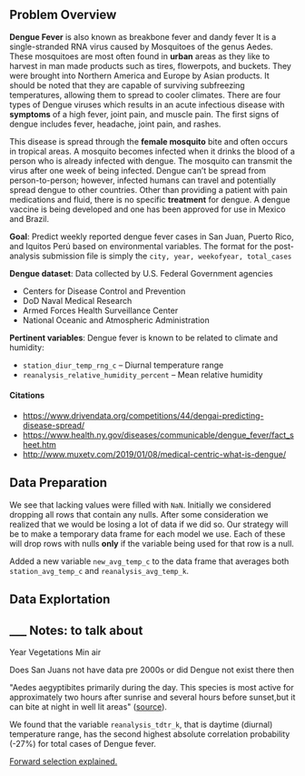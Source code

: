 ## Problem Overview

**Dengue Fever** is also known as breakbone fever and dandy fever It is a single-stranded RNA virus caused by Mosquitoes of the genus Aedes. These mosquitoes are most often found in **urban** areas as they like to harvest in man made products such as tires, flowerpots, and buckets. They were brought into Northern America and Europe by Asian products. It should be noted that they are capable of surviving subfreezing temperatures, allowing them to spread to cooler climates. There are four types of Dengue viruses which results in an acute infectious disease with **symptoms** of a high fever, joint pain, and muscle pain. The first signs of dengue includes fever, headache, joint pain, and rashes.

This disease is spread through the **female mosquito** bite and often occurs in tropical areas. A mosquito becomes infected when it drinks the blood of a person who is already infected with dengue. The mosquito can transmit the virus after one week of being infected. Dengue can’t be spread from person-to-person; however, infected humans can travel and potentially spread dengue to other countries. Other than providing a patient with pain medications and fluid, there is no specific **treatment** for dengue. A dengue vaccine is being developed and one has been approved for use in Mexico and Brazil.

**Goal**: Predict weekly reported dengue fever cases in San Juan, Puerto Rico, and Iquitos Perú based on environmental variables.
The format for the post-analysis submission file is simply the `city, year, weekofyear, total_cases`

**Dengue dataset**: Data collected by U.S. Federal Government agencies
- Centers for Disease Control and Prevention
- DoD Naval Medical Research 
- Armed Forces Health Surveillance Center
- National Oceanic and Atmospheric Administration

**Pertinent variables**:
Dengue fever is known to be related to climate and humidity:
* `station_diur_temp_rng_c` – Diurnal temperature range
* `reanalysis_relative_humidity_percent` – Mean relative humidity

#### Citations
* https://www.drivendata.org/competitions/44/dengai-predicting-disease-spread/ 
* https://www.health.ny.gov/diseases/communicable/dengue_fever/fact_sheet.htm 
* http://www.muxetv.com/2019/01/08/medical-centric-what-is-dengue/



## Data Preparation

We see that lacking values were filled with `NaN`. Initially we considered dropping all rows that contain any nulls. After some consideration we realized that we would be losing a lot of data if we did so. Our strategy will be to make a temporary data frame for each model we use. Each of these will drop rows with nulls **only** if the variable being used for that row is a null.

Added a new variable `new_avg_temp_c` to the data frame that averages both `station_avg_temp_c` and `reanalysis_avg_temp_k`.



## Data Explortation



## ___ Notes: to talk about

Year
Vegetations
Min air


Does San Juans not have data pre 2000s or did Dengue not exist there then

"Aedes aegyptibites primarily during the day. This species is most active for approximately two hours after sunrise and several hours before sunset,but it can bite at night in well lit areas" ([source](https://www.cdc.gov/dengue/resources/30jan2012/aegyptifactsheet.pdf)).

We found that the variable `reanalysis_tdtr_k`, that is daytime (diurnal) temperature range, has the second highest absolute correlation probability (-27%) for total cases of Dengue fever.


[Forward selection explained.](https://www.statisticshowto.datasciencecentral.com/forward-selection/)
